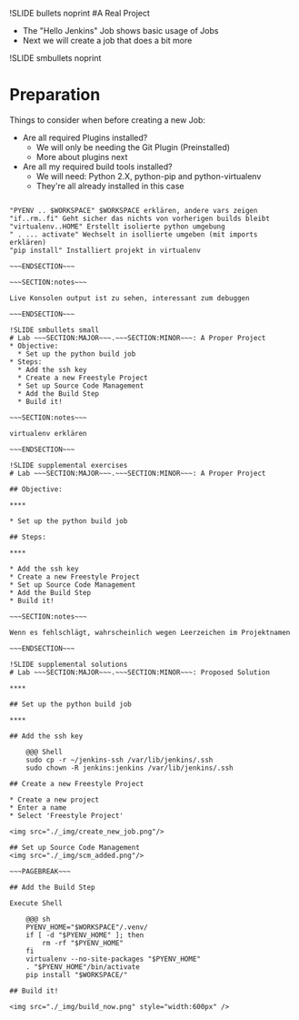 !SLIDE bullets noprint
#A Real Project
* The "Hello Jenkins" Job shows basic usage of Jobs
* Next we will create a job that does a bit more

!SLIDE smbullets noprint
# Preparation
Things to consider when before creating a new Job:

* Are all required Plugins installed?
  - We will only be needing the Git Plugin (Preinstalled)
  - More about plugins next
* Are all my required build tools installed?
  - We will need: Python 2.X, python-pip and python-virtualenv
  - They're all already installed in this case

~~~SECTION:notes~~~

"PYENV .. $WORKSPACE" $WORKSPACE erklären, andere vars zeigen  
"if..rm..fi" Geht sicher das nichts von vorherigen builds bleibt  
"virtualenv..HOME" Erstellt isolierte python umgebung
" . ... activate" Wechselt in isollierte umgeben (mit imports erklären)
"pip install" Installiert projekt in virtualenv

~~~ENDSECTION~~~

~~~SECTION:notes~~~

Live Konsolen output ist zu sehen, interessant zum debuggen

~~~ENDSECTION~~~

!SLIDE smbullets small
# Lab ~~~SECTION:MAJOR~~~.~~~SECTION:MINOR~~~: A Proper Project
* Objective:
  * Set up the python build job
* Steps:
  * Add the ssh key
  * Create a new Freestyle Project
  * Set up Source Code Management
  * Add the Build Step
  * Build it!

~~~SECTION:notes~~~

virtualenv erklären

~~~ENDSECTION~~~

!SLIDE supplemental exercises
# Lab ~~~SECTION:MAJOR~~~.~~~SECTION:MINOR~~~: A Proper Project

## Objective:

****

* Set up the python build job

## Steps:

****

* Add the ssh key
* Create a new Freestyle Project
* Set up Source Code Management
* Add the Build Step
* Build it!

~~~SECTION:notes~~~

Wenn es fehlschlägt, wahrscheinlich wegen Leerzeichen im Projektnamen

~~~ENDSECTION~~~

!SLIDE supplemental solutions
# Lab ~~~SECTION:MAJOR~~~.~~~SECTION:MINOR~~~: Proposed Solution

****

## Set up the python build job

****

## Add the ssh key

    @@@ Shell
	sudo cp -r ~/jenkins-ssh /var/lib/jenkins/.ssh
	sudo chown -R jenkins:jenkins /var/lib/jenkins/.ssh

## Create a new Freestyle Project

* Create a new project
* Enter a name
* Select 'Freestyle Project'

<img src="./_img/create_new_job.png"/>

## Set up Source Code Management
<img src="./_img/scm_added.png"/>

~~~PAGEBREAK~~~

## Add the Build Step

Execute Shell

    @@@ sh
    PYENV_HOME="$WORKSPACE"/.venv/
    if [ -d "$PYENV_HOME" ]; then
        rm -rf "$PYENV_HOME"
    fi
    virtualenv --no-site-packages "$PYENV_HOME"
    . "$PYENV_HOME"/bin/activate
    pip install "$WORKSPACE/"

## Build it!

<img src="./_img/build_now.png" style="width:600px" />
